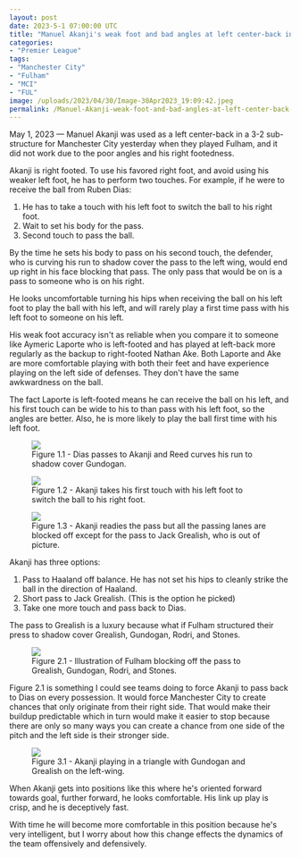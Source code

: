 ```yaml
---
layout: post
date: 2023-5-1 07:00:00 UTC
title: "Manuel Akanji's weak foot and bad angles at left center-back in Manchester City's 3-2"
categories: 
- "Premier League"
tags: 
- "Manchester City" 
- "Fulham"
- "MCI"
- "FUL"
image: /uploads/2023/04/30/Image-30Apr2023_19:09:42.jpeg
permalink: /Manuel-Akanji-weak-foot-and-bad-angles-at-left-center-back-in-Manchester-City-3-2
---
```


May 1, 2023 — Manuel Akanji was used as a left center-back in a 3-2 sub-structure for Manchester City yesterday when they played Fulham, and it did not work due to the poor angles and his right footedness. 

Akanji is right footed. To use his favored right foot, and avoid using his weaker left foot, he has to perform two touches. For example, if he were to receive the ball from Ruben Dias: 

1. He has to take a touch with his left foot to switch the ball to his right foot.
2. Wait to set his body for the pass. 
3. Second touch to pass the ball.

By the time he sets his body to pass on his second touch, the defender, who is curving his run to shadow cover the pass to the left wing, would end up right in his face blocking that pass. The only pass that would be on is a pass to someone who is on his right. 

He looks uncomfortable turning his hips when receiving the ball on his left foot to play the ball with his left, and will rarely play a first time pass with his left foot to someone on his left. 

His weak foot accuracy isn't as reliable when you compare it to someone like Aymeric Laporte who is left-footed and has played at left-back more regularly as the backup to right-footed Nathan Ake. Both Laporte and Ake are more comfortable playing with both their feet and have experience playing on the left side of defenses. They don't have the same awkwardness on the ball. 

The fact Laporte is left-footed means he can receive the ball on his left, and his first touch can be wide to his to than pass with his left foot, so the angles are better. Also, he is more likely to play the ball first time with his left foot. 


<figure>
    <img src="https://tacticsjournal.com/uploads/2023/04/30/Image-30Apr2023_19:09:02.jpeg">
    <figcaption>Figure 1.1 - Dias passes to Akanji and Reed curves his run to shadow cover Gundogan.</figcaption>
</figure> 

<figure>
    <img src="https://tacticsjournal.com/uploads/2023/04/30/Image-30Apr2023_19:09:23.jpeg">
    <figcaption>Figure 1.2 - Akanji takes his first touch with his left foot to switch the ball to his right foot.</figcaption>
</figure> 

<figure>
    <img src="https://tacticsjournal.com/uploads/2023/04/30/Image-30Apr2023_19:09:42.jpeg">
    <figcaption>Figure 1.3 - Akanji readies the pass but all the passing lanes are blocked off except for the pass to Jack Grealish, who is out of picture.</figcaption>
</figure> 

Akanji has three options:

1. Pass to Haaland off balance. He has not set his hips to cleanly strike the ball in the direction of Haaland.
2. Short pass to Jack Grealish. (This is the option he picked)
3. Take one more touch and pass back to Dias.  

The pass to Grealish is a luxury because what if Fulham structured their press to shadow cover Grealish, Gundogan, Rodri, and Stones. 

<figure>
    <img src="https://tacticsjournal.com/uploads/2023/04/30/Image-30Apr2023_19:10:04.jpeg">
    <figcaption>Figure 2.1 - Illustration of Fulham blocking off the pass to Grealish, Gundogan, Rodri, and Stones.</figcaption>
</figure> 

Figure 2.1 is something I could see teams doing to force Akanji to pass back to Dias on every possession. It would force Manchester City to create chances that only originate from their right side. That would make their buildup predictable which in turn would make it easier to stop because there are only so many ways you can create a chance from one side of the pitch and the left side is their stronger side.  

<figure>
    <img src="https://tacticsjournal.com/uploads/2023/04/30/Image-30Apr2023_19:10:26.jpeg">
    <figcaption>Figure 3.1 - Akanji playing in a triangle with Gundogan and Grealish on the left-wing.</figcaption>
</figure> 

When Akanji gets into positions like this where he's oriented forward towards goal, further forward, he looks comfortable. His link up play is crisp, and he is deceptively fast. 

With time he will become more comfortable in this position because he's very intelligent, but I worry about how this change effects the dynamics of the team offensively and defensively. 
